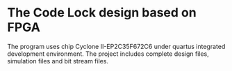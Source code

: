 # The Code Lock design based on FPGA
 The program uses chip Cyclone II-EP2C35F672C6 under quartus integrated development environment.  The project includes complete design files, simulation files and bit stream files.
